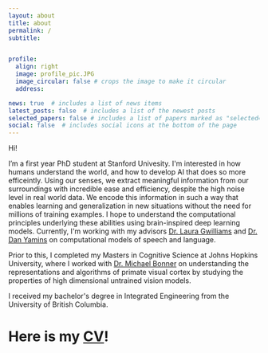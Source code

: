 ```yaml
---
layout: about
title: about
permalink: /
subtitle: 


profile:
  align: right
  image: profile_pic.JPG
  image_circular: false # crops the image to make it circular
  address: 

news: true  # includes a list of news items
latest_posts: false  # includes a list of the newest posts
selected_papers: false # includes a list of papers marked as "selected={true}"
social: false  # includes social icons at the bottom of the page
---
```



Hi!

I’m a first year PhD student at Stanford Univesity. I'm interested in how humans understand the world, and how to develop AI that does so more efficeintly. Using our senses, we extract meaningful information from our surroundings with incredible ease and efficiency, despite the high noise level in real world data. We encode this information in such a way that enables learning and generalization in new situations without the need for millions of training examples. I hope to understand the computational principles underlying these abilities using brain-inspired deep learning models. Currently, I'm working with my advisors <a href="https://lauragwilliams.github.io/">Dr. Laura Gwilliams</a> and <a href="https://stanford.edu/~yamins/">Dr. Dan Yamins</a> on computational models of speech and language. 

Prior to this, I completed my Masters in Cognitive Science at Johns Hopkins University, where I worked with <a href="https://cogsci.jhu.edu/directory/michael-bonner/">Dr. Michael Bonner</a> on understanding the representations and algorithms of primate visual cortex by studying the properties of high dimensional untrained vision models. 

I received my bachelor's degree in Integrated Engineering from the University of British Columbia.

# Here is my <a href="https://akazemian.github.io/research/CV.pdf">CV</a>!






